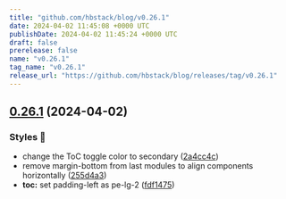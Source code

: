 ```yaml
---
title: "github.com/hbstack/blog/v0.26.1"
date: 2024-04-02 11:45:08 +0000 UTC
publishDate: 2024-04-02 11:45:24 +0000 UTC
draft: false
prerelease: false
name: "v0.26.1"
tag_name: "v0.26.1"
release_url: "https://github.com/hbstack/blog/releases/tag/v0.26.1"
---
```


## [0.26.1](https://github.com/hbstack/blog/compare/v0.26.0...v0.26.1) (2024-04-02)


### Styles 🎨

* change the ToC toggle color to secondary ([2a4cc4c](https://github.com/hbstack/blog/commit/2a4cc4c664bb8d70bda6e96e47cf8fb7d50b6db6))
* remove margin-bottom from last modules to align components horizontally ([255d4a3](https://github.com/hbstack/blog/commit/255d4a3912b63e67cf96cb28c2190868458b6e3b))
* **toc:** set padding-left as pe-lg-2 ([fdf1475](https://github.com/hbstack/blog/commit/fdf1475fc5cb6387b52e8f63be4986ca8e83176c))
